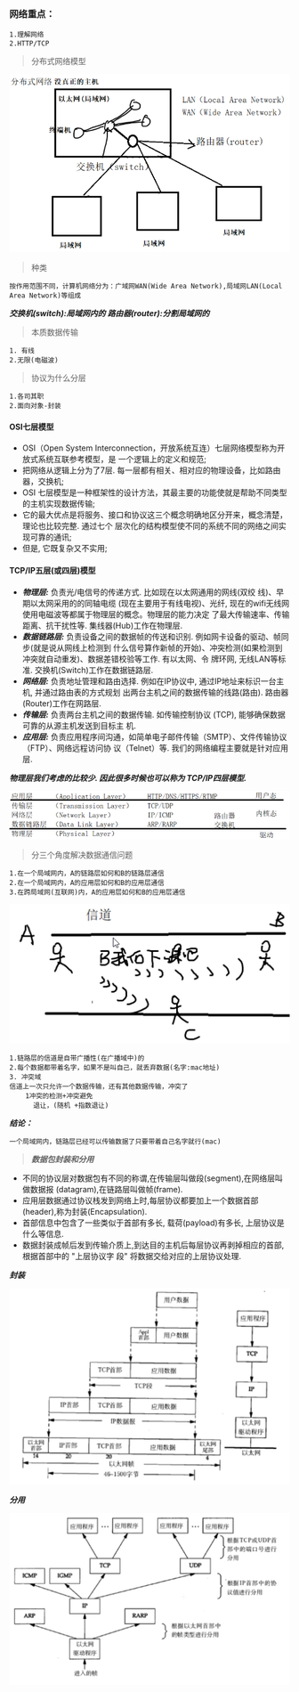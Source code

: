 ### 网络重点：

    1.理解网络
    2.HTTP/TCP

> 分布式网络模型

![](https://github.com/q1206271031/photo/raw/master/%E7%BD%91%E7%BB%9C%E5%8E%9F%E7%90%86/%E5%88%86%E5%B8%83%E5%BC%8F%E7%BD%91%E7%BB%9C.png)

> 种类

    按作用范围不同，计算机网络分为：广域网WAN(Wide Area Network),局域网LAN(Local Area Network)等组成

***交换机(switch):局域网内的***
***路由器(router):分割局域网的***

> 本质数据传输

    1. 有线
    2.无限(电磁波)

> 协议为什么分层

    1.各司其职
    2.面向对象-封装

#### OSI七层模型

* OSI（Open System Interconnection，开放系统互连）七层网络模型称为开放式系统互联参考模型，是
  一个逻辑上的定义和规范;
* 把网络从逻辑上分为了7层. 每一层都有相关、相对应的物理设备，比如路由器，交换机;
* OSI 七层模型是一种框架性的设计方法，其最主要的功能使就是帮助不同类型的主机实现数据传输;
* 它的最大优点是将服务、接口和协议这三个概念明确地区分开来，概念清楚，理论也比较完整. 通过七个
  层次化的结构模型使不同的系统不同的网络之间实现可靠的通讯;
* 但是, 它既复杂又不实用; 

#### TCP/IP五层(或四层)模型

* ***物理层:*** 负责光/电信号的传递方式. 比如现在以太网通用的网线(双绞 线)、早期以太网采用的的同轴电缆
(现在主要用于有线电视)、光纤, 现在的wifi无线网使用电磁波等都属于物理层的概念。物理层的能力决定
了最大传输速率、传输距离、抗干扰性等. 集线器(Hub)工作在物理层.
* ***数据链路层:*** 负责设备之间的数据帧的传送和识别. 例如网卡设备的驱动、帧同步(就是说从网线上检测到
什么信号算作新帧的开始)、冲突检测(如果检测到冲突就自动重发)、数据差错校验等工作. 有以太网、令
牌环网, 无线LAN等标准. 交换机(Switch)工作在数据链路层.
* ***网络层:*** 负责地址管理和路由选择. 例如在IP协议中, 通过IP地址来标识一台主机, 并通过路由表的方式规划
出两台主机之间的数据传输的线路(路由). 路由器(Router)工作在网路层.
* ***传输层:*** 负责两台主机之间的数据传输. 如传输控制协议 (TCP), 能够确保数据可靠的从源主机发送到目标主
机.
* ***应用层:*** 负责应用程序间沟通，如简单电子邮件传输（SMTP）、文件传输协议（FTP）、网络远程访问协
议（Telnet）等. 我们的网络编程主要就是针对应用层.

***物理层我们考虑的比较少. 因此很多时候也可以称为 TCP/IP四层模型.***

![](https://github.com/q1206271031/photo/raw/master/%E7%BD%91%E7%BB%9C%E5%8E%9F%E7%90%86/TCP_IP%E4%BA%94%E5%B1%82%E5%8D%8F%E8%AE%AE.png)

> 分三个角度解决数据通信问题

    1.在一个局域网内，A的链路层如何和B的链路层通信
    2.在一个局域网内，A的应用层如何和B的应用层通信
    3.在跨局域网(互联网)内，A的应用层如何和B的应用层通信

![](https://github.com/q1206271031/photo/raw/master/%E7%BD%91%E7%BB%9C%E5%8E%9F%E7%90%86/%E4%BF%A1%E9%81%93%E4%BC%A0%E8%BE%93.png)

    1.链路层的信道是自带广播性(在广播域中)的
    2.每个数据都带着名字，如果不是叫自己，就丢弃数据(名字:mac地址)
    3. 冲突域
    信道上一次只允许一个数据传输，还有其他数据传输，冲突了
        1冲突的检测+冲突避免
          退让，(随机 +指数退让)

***结论：***

    一个局域网内，链路层已经可以传输数据了只要带着自己名字就行(mac)

> ***数据包封装和分用***

* 不同的协议层对数据包有不同的称谓,在传输层叫做段(segment),在网络层叫做数据报 (datagram),在链路层叫做帧(frame).
* 应用层数据通过协议栈发到网络上时,每层协议都要加上一个数据首部(header),称为封装(Encapsulation).
* 首部信息中包含了一些类似于首部有多长, 载荷(payload)有多长, 上层协议是什么等信息.
* 数据封装成帧后发到传输介质上,到达目的主机后每层协议再剥掉相应的首部, 根据首部中的 "上层协议字
  段" 将数据交给对应的上层协议处理.

***封装***

![](https://github.com/q1206271031/photo/raw/master/%E7%BD%91%E7%BB%9C%E5%8E%9F%E7%90%86/%E5%B0%81%E8%A3%85.png)

***分用***

![](https://github.com/q1206271031/photo/raw/master/%E7%BD%91%E7%BB%9C%E5%8E%9F%E7%90%86/%E5%88%86%E7%94%A8.png)

